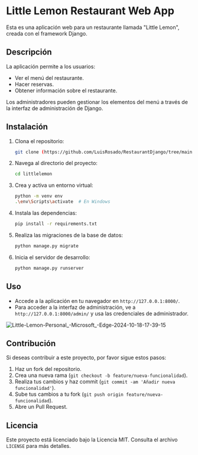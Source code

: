 # Little Lemon Restaurant Web App

Esta es una aplicación web para un restaurante llamada "Little Lemon", creada con el framework Django.

## Descripción

La aplicación permite a los usuarios:
- Ver el menú del restaurante.
- Hacer reservas.
- Obtener información sobre el restaurante.

Los administradores pueden gestionar los elementos del menú a través de la interfaz de administración de Django.

## Instalación

1. Clona el repositorio:
    ```bash
    git clone (https://github.com/LuisRosado/RestaurantDjango/tree/main)
    ```
2. Navega al directorio del proyecto:
    ```bash
    cd littlelemon
    ```
3. Crea y activa un entorno virtual:
    ```bash
    python -m venv env
    .\env\Scripts\activate  # En Windows
    ```
4. Instala las dependencias:
    ```bash
    pip install -r requirements.txt
    ```
5. Realiza las migraciones de la base de datos:
    ```bash
    python manage.py migrate
    ```
6. Inicia el servidor de desarrollo:
    ```bash
    python manage.py runserver
    ```

## Uso

- Accede a la aplicación en tu navegador en `http://127.0.0.1:8000/`.
- Para acceder a la interfaz de administración, ve a `http://127.0.0.1:8000/admin/` y usa las credenciales de administrador.

![Little-Lemon-Personal_-Microsoft_-Edge-2024-10-18-17-39-15](https://github.com/user-attachments/assets/2745b323-54a8-4856-b886-64cd6ffa6fdb)


## Contribución

Si deseas contribuir a este proyecto, por favor sigue estos pasos:

1. Haz un fork del repositorio.
2. Crea una nueva rama (`git checkout -b feature/nueva-funcionalidad`).
3. Realiza tus cambios y haz commit (`git commit -am 'Añadir nueva funcionalidad'`).
4. Sube tus cambios a tu fork (`git push origin feature/nueva-funcionalidad`).
5. Abre un Pull Request.

## Licencia

Este proyecto está licenciado bajo la Licencia MIT. Consulta el archivo `LICENSE` para más detalles.
